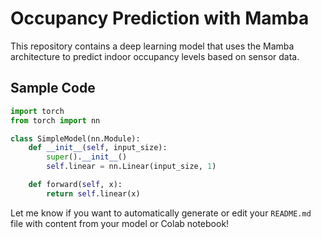 # Occupancy Prediction with Mamba

This repository contains a deep learning model that uses the Mamba architecture to predict indoor occupancy levels based on sensor data.

## Sample Code

```python
import torch
from torch import nn

class SimpleModel(nn.Module):
    def __init__(self, input_size):
        super().__init__()
        self.linear = nn.Linear(input_size, 1)

    def forward(self, x):
        return self.linear(x)
```


Let me know if you want to automatically generate or edit your `README.md` file with content from your model or Colab notebook!
